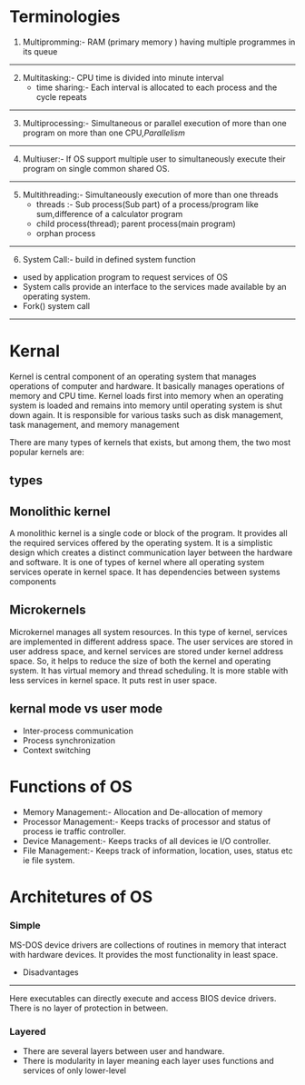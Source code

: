 # Terminologies
1. Multipromming:- RAM (primary memory ) having multiple programmes in its queue
---
2. Multitasking:- CPU time is divided into minute interval
    - time sharing:- Each interval is allocated to each process and the cycle repeats
---
3. Multiprocessing:- Simultaneous or parallel execution of more than one program on more than one CPU,*Parallelism*
---
4. Multiuser:- If OS support multiple user to simultaneously execute their program on single common shared OS.
---
5. Multithreading:- Simultaneously execution of more than one threads
   - threads :- Sub process(Sub part) of a process/program like sum,difference of a calculator program
   - child process(thread); parent process(main program)
   - orphan process
---
6. System Call:- build in defined system function
- used by application program to request services of OS
- System calls provide an interface to the services made available by an operating system.
- Fork() system call
---
# Kernal
Kernel is central component of an operating system that manages operations of computer and hardware.
It basically manages operations of memory and CPU time.
Kernel loads first into memory when an operating system is loaded and remains into memory until operating system is shut down again.
It is responsible for various tasks such as disk management, task management, and memory management

There are many types of kernels that exists, but among them, the two most popular kernels are:
## types

Monolithic kernel
---
A monolithic kernel is a single code or block of the program.
It provides all the required services offered by the operating system.
It is a simplistic design which creates a distinct communication layer between the hardware and software.
It is one of types of kernel where all operating system services operate in kernel space.
It has dependencies between systems components

Microkernels
---
Microkernel manages all system resources.
In this type of kernel, services are implemented in different address space.
The user services are stored in user address space, and kernel services are stored under kernel address space.
So, it helps to reduce the size of both the kernel and operating system.
It has virtual memory and thread scheduling.
It is more stable with less services in kernel space. It puts rest in user space.


## kernal mode vs user mode
- Inter-process communication
- Process synchronization
- Context switching

# Functions of OS
- Memory Management:- Allocation and De-allocation of memory
- Processor Management:- Keeps tracks of processor and status of process ie traffic controller.
- Device Management:- Keeps tracks of all devices ie I/O controller.
- File Management:- Keeps track of information, location, uses, status etc ie file system.
# Architetures of OS
### Simple
MS-DOS device drivers are collections of routines in memory that interact with hardware devices.
It provides the most functionality in least space.

- Disadvantages
---
Here executables can directly execute and access BIOS device drivers.
There is no layer of protection in between.
### Layered
- There are several layers between user and handware.
- There is modularity in layer meaning each layer uses functions and services of only lower-level


